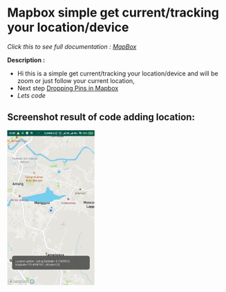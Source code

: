 # Mapbox simple get current/tracking your location/device
*Click this to see full documentation : [MapBox](https://docs.mapbox.com)*
  
**Description :**  
- Hi this is a simple get current/tracking your location/device and will be zoom or just follow your current location,
- Next step [Dropping Pins in Mapbox](https://github.com/im-o/Mapbox-Simple-Adding-User-Location-Kotlin)
- *Lets code*

**Screenshot result of code adding location:**
---  

<img src="https://github.com/im-o/MyResource/blob/master/mapbox/ss-trackmy-location.jpg" width="40%" height="40%">
